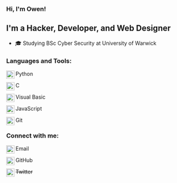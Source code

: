 ### Hi, I'm Owen!

## I'm a **Hacker**, **Developer**, and **Web Designer**
- 🎓 Studying BSc Cyber Security at University of Warwick

### Languages and Tools:

Python
<img align="left" alt="python" width=22px src="https://cdn.jsdelivr.net/npm/simple-icons@3.11.0/icons/python.svg" />
<br />

C
<img align="left" alt="c" width="22px" src="https://cdn.jsdelivr.net/npm/simple-icons@3.11.0/icons/c.svg" />
<br />

Visual Basic
<img align="left" alt="python" width="22px" src="https://cdn.jsdelivr.net/npm/simple-icons@3.11.0/icons/visualstudio.svg" />
<br />

JavaScript
<img align="left" alt="js" width="22px" src="https://cdn.jsdelivr.net/npm/simple-icons@3.11.0/icons/javascript.svg" />
<br />

Git
<img align="left" alt="python" width="22px" src="https://cdn.jsdelivr.net/npm/simple-icons@3.11.0/icons/git.svg" />
<br />

### Connect with me:

Email
[<img align="left" alt="OwenHunter | Email" width="22px" src="https://cdn.jsdelivr.net/npm/simple-icons@3.11.0/icons/gmail.svg" />][email]
<br />

GitHub
[<img align="left" alt="OwenHunter | GitHub" width="22px" src="https://cdn.jsdelivr.net/npm/simple-icons@3.11.0/icons/github.svg" />][github]
<br />

~~Twitter~~
~~[<img align="left" alt="Owen Hunter | Twitter" width="22px" src="https://cdn.jsdelivr.net/npm/simple-icons@3.11.0/icons/twitter.svg" />][twitter]~~
<br />

[email]: mailto:ohunter1125@gmail.com "Email"
[github]: https://www.github.com/OwenHunter "GitHub"
[twitter]: https://www.twitter.com/13hunteo "Twitter"
